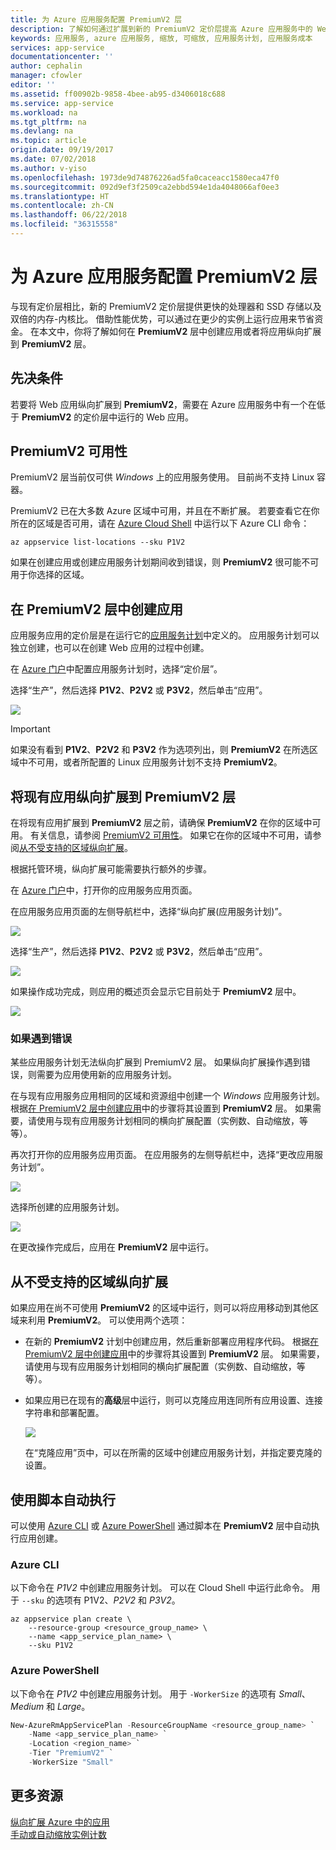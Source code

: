 ```yaml
---
title: 为 Azure 应用服务配置 PremiumV2 层
description: 了解如何通过扩展到新的 PremiumV2 定价层提高 Azure 应用服务中的 Web、移动和 API 应用的性能。
keywords: 应用服务, azure 应用服务, 缩放, 可缩放, 应用服务计划, 应用服务成本
services: app-service
documentationcenter: ''
author: cephalin
manager: cfowler
editor: ''
ms.assetid: ff00902b-9858-4bee-ab95-d3406018c688
ms.service: app-service
ms.workload: na
ms.tgt_pltfrm: na
ms.devlang: na
ms.topic: article
origin.date: 09/19/2017
ms.date: 07/02/2018
ms.author: v-yiso
ms.openlocfilehash: 1973de9d74876226ad5fa0caceacc1580eca47f0
ms.sourcegitcommit: 092d9ef3f2509ca2ebbd594e1da4048066af0ee3
ms.translationtype: HT
ms.contentlocale: zh-CN
ms.lasthandoff: 06/22/2018
ms.locfileid: "36315558"
---
```

# <a name="configure-premiumv2-tier-for-azure-app-service"></a>为 Azure 应用服务配置 PremiumV2 层

与现有定价层相比，新的 PremiumV2 定价层提供更快的处理器和 SSD 存储以及双倍的内存-内核比。 借助性能优势，可以通过在更少的实例上运行应用来节省资金。 在本文中，你将了解如何在 **PremiumV2** 层中创建应用或者将应用纵向扩展到 **PremiumV2** 层。

## <a name="prerequisites"></a>先决条件

若要将 Web 应用纵向扩展到 **PremiumV2**，需要在 Azure 应用服务中有一个在低于 **PremiumV2** 的定价层中运行的 Web 应用。

<a name="availability"></a>

## <a name="premiumv2-availability"></a>PremiumV2 可用性

PremiumV2 层当前仅可供 _Windows_ 上的应用服务使用。 目前尚不支持 Linux 容器。

PremiumV2 已在大多数 Azure 区域中可用，并且在不断扩展。 若要查看它在你所在的区域是否可用，请在 [Azure Cloud Shell](../cloud-shell/overview.md) 中运行以下 Azure CLI 命令：

```azurecli-interactive
az appservice list-locations --sku P1V2
```

如果在创建应用或创建应用服务计划期间收到错误，则 **PremiumV2** 很可能不可用于你选择的区域。

<a name="create"></a>

## <a name="create-an-app-in-premiumv2-tier"></a>在 PremiumV2 层中创建应用

应用服务应用的定价层是在运行它的[应用服务计划](azure-web-sites-web-hosting-plans-in-depth-overview.md)中定义的。 应用服务计划可以独立创建，也可以在创建 Web 应用的过程中创建。

在 <a href="https://portal.azure.com" target="_blank">Azure 门户</a>中配置应用服务计划时，选择“定价层”。 

选择“生产”，然后选择 **P1V2**、**P2V2** 或 **P3V2**，然后单击“应用”。

![](media/app-service-configure-premium-tier/scale-up-tier-select.png)

> [!IMPORTANT] 
> 如果没有看到 **P1V2**、**P2V2** 和 **P3V2** 作为选项列出，则 **PremiumV2** 在所选区域中不可用，或者所配置的 Linux 应用服务计划不支持 **PremiumV2**。

## <a name="scale-up-an-existing-app-to-premiumv2-tier"></a>将现有应用纵向扩展到 PremiumV2 层

在将现有应用扩展到 **PremiumV2** 层之前，请确保 **PremiumV2** 在你的区域中可用。 有关信息，请参阅 [PremiumV2 可用性](#availability)。 如果它在你的区域中不可用，请参阅[从不受支持的区域纵向扩展](#unsupported)。

根据托管环境，纵向扩展可能需要执行额外的步骤。 

在 <a href="https://portal.azure.com" target="_blank">Azure 门户</a>中，打开你的应用服务应用页面。

在应用服务应用页面的左侧导航栏中，选择“纵向扩展(应用服务计划)”。

![](media/app-service-configure-premium-tier/scale-up-tier-portal.png)

选择“生产”，然后选择 **P1V2**、**P2V2** 或 **P3V2**，然后单击“应用”。

![](media/app-service-configure-premium-tier/scale-up-tier-select.png)

如果操作成功完成，则应用的概述页会显示它目前处于 **PremiumV2** 层中。

![](media/app-service-configure-premium-tier/finished.png)

### <a name="if-you-get-an-error"></a>如果遇到错误

某些应用服务计划无法纵向扩展到 PremiumV2 层。 如果纵向扩展操作遇到错误，则需要为应用使用新的应用服务计划。

在与现有应用服务应用相同的区域和资源组中创建一个 _Windows_ 应用服务计划。 根据[在 PremiumV2 层中创建应用](#create)中的步骤将其设置到 **PremiumV2** 层。 如果需要，请使用与现有应用服务计划相同的横向扩展配置（实例数、自动缩放，等等）。

再次打开你的应用服务应用页面。 在应用服务的左侧导航栏中，选择“更改应用服务计划”。

![](media/app-service-configure-premium-tier/change-plan.png)

选择所创建的应用服务计划。

![](media/app-service-configure-premium-tier/select-plan.png)

在更改操作完成后，应用在 **PremiumV2** 层中运行。

<a name="unsupported"></a>

## <a name="scale-up-from-an-unsupported-region"></a>从不受支持的区域纵向扩展

如果应用在尚不可使用 **PremiumV2** 的区域中运行，则可以将应用移动到其他区域来利用 **PremiumV2**。 可以使用两个选项：

- 在新的 **PremiumV2** 计划中创建应用，然后重新部署应用程序代码。 根据[在 PremiumV2 层中创建应用](#create)中的步骤将其设置到 **PremiumV2** 层。 如果需要，请使用与现有应用服务计划相同的横向扩展配置（实例数、自动缩放，等等）。
- 如果应用已在现有的**高级**层中运行，则可以克隆应用连同所有应用设置、连接字符串和部署配置。

    ![](media/app-service-configure-premium-tier/clone-app.png)

    在“克隆应用”页中，可以在所需的区域中创建应用服务计划，并指定要克隆的设置。

## <a name="automate-with-scripts"></a>使用脚本自动执行

可以使用 [Azure CLI](/cli/azure/install-azure-cli) 或 [Azure PowerShell](/powershell/azure/overview) 通过脚本在 **PremiumV2** 层中自动执行应用创建。

### <a name="azure-cli"></a>Azure CLI

以下命令在 _P1V2_ 中创建应用服务计划。 可以在 Cloud Shell 中运行此命令。 用于 `--sku` 的选项有 P1V2、_P2V2_ 和 _P3V2_。

```azurecli-interactive
az appservice plan create \
    --resource-group <resource_group_name> \
    --name <app_service_plan_name> \
    --sku P1V2
```

### <a name="azure-powershell"></a>Azure PowerShell

以下命令在 _P1V2_ 中创建应用服务计划。 用于 `-WorkerSize` 的选项有 _Small_、_Medium_ 和 _Large_。

```PowerShell
New-AzureRmAppServicePlan -ResourceGroupName <resource_group_name> `
    -Name <app_service_plan_name> `
    -Location <region_name> `
    -Tier "PremiumV2" `
    -WorkerSize "Small"
```
## <a name="more-resources"></a>更多资源

[纵向扩展 Azure 中的应用](web-sites-scale.md)  
[手动或自动缩放实例计数](../monitoring-and-diagnostics/insights-how-to-scale.md)